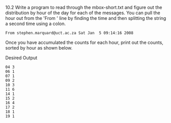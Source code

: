 
10.2 Write a program to read through the mbox-short.txt and figure out the distribution by hour of the day for each of the messages. You can pull the hour out from the 'From ' line by finding the time and then splitting the string a second time using a colon.

```From stephen.marquard@uct.ac.za Sat Jan  5 09:14:16 2008```

Once you have accumulated the counts for each hour, print out the counts, sorted by hour as shown below.

Desired Output
```
04 3
06 1
07 1
09 2
10 3
11 6
14 1
15 2
16 4
17 2
18 1
19 1
```